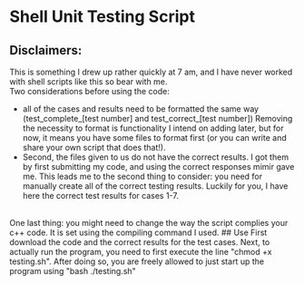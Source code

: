 # Shell Unit Testing Script
## Disclaimers: 
This is something I drew up rather quickly at 7 am, and I have never worked with shell scripts like this so bear with me. 
<br>
Two considerations before using the code: 
<br>
* all of the cases and results need to be formatted the same way (test_complete_[test number] and test_correct_[test number])
Removing the necessity to format is functionality I intend on adding later, but for now, it means you have some files to format first (or you can write and share your own script that does that!).
* Second, the files given to us do not have the correct results. I got them by first submitting my code, and using the correct responses mimir gave me. This leads me to the second thing to consider: you need for manually create all of the correct testing results. Luckily for you, I have here the correct test results for cases 1-7. 
<br>
One last thing: you might need to change the way the script complies your c++ code. It is set using the compiling command I used.  
## Use
First download the code and the correct results for the test cases. Next, to actually run the program, you need to first execute the line "chmod +x testing.sh". After doing so, you are freely allowed to just start up the program using "bash ./testing.sh"
